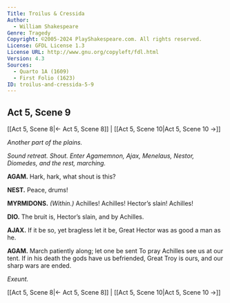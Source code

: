 ```yaml
---
Title: Troilus & Cressida
Author: 
  - William Shakespeare
Genre: Tragedy
Copyright: ©2005-2024 PlayShakespeare.com. All rights reserved.
License: GFDL License 1.3
License URL: http://www.gnu.org/copyleft/fdl.html
Version: 4.3
Sources:
  - Quarto 1A (1609)
  - First Folio (1623)
ID: troilus-and-cressida-5-9
---
```


## Act 5, Scene 9
[[Act 5, Scene 8|← Act 5, Scene 8]] | [[Act 5, Scene 10|Act 5, Scene 10 →]]

*Another part of the plains.*

*Sound retreat. Shout. Enter Agamemnon, Ajax, Menelaus, Nestor, Diomedes, and the rest, marching.*

**AGAM.**
Hark, hark, what shout is this?

**NEST.**
Peace, drums!

**MYRMIDONS.**
*(Within.)*
Achilles! Achilles! Hector’s slain! Achilles!

**DIO.**
The bruit is, Hector’s slain, and by Achilles.

**AJAX.**
If it be so, yet bragless let it be,
Great Hector was as good a man as he.

**AGAM.**
March patiently along; let one be sent
To pray Achilles see us at our tent.
If in his death the gods have us befriended,
Great Troy is ours, and our sharp wars are ended.

*Exeunt.*

[[Act 5, Scene 8|← Act 5, Scene 8]] | [[Act 5, Scene 10|Act 5, Scene 10 →]]